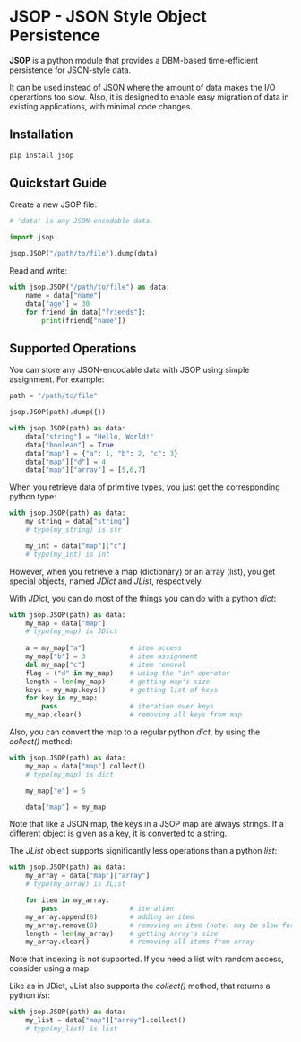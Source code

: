 # JSOP - JSON Style Object Persistence

**JSOP** is a python module that provides a DBM-based time-efficient persistence for JSON-style data.

It can be used instead of JSON where the amount of data makes the I/O operartions too slow. Also, it is designed to enable easy migration of data in existing applications, with minimal code changes.

## Installation

```bash
pip install jsop
```

## Quickstart Guide

Create a new JSOP file:

```python
# 'data' is any JSON-encodable data.

import jsop

jsop.JSOP("/path/to/file").dump(data)
```


Read and write:

```python
with jsop.JSOP("/path/to/file") as data:
    name = data["name"]
    data["age"] = 30
    for friend in data["friends"]:
        print(friend["name"])
```

## Supported Operations

You can store any JSON-encodable data with JSOP using simple assignment. For example:

```python
path = "/path/to/file"

jsop.JSOP(path).dump({})

with jsop.JSOP(path) as data:
    data["string"] = "Hello, World!"
    data["boolean"] = True
    data["map"] = {"a": 1, "b": 2, "c": 3}
    data["map"]["d"] = 4
    data["map"]["array"] = [5,6,7]
```

When you retrieve data of primitive types, you just get the corresponding python type:

```python
with jsop.JSOP(path) as data:
    my_string = data["string"]
    # type(my_string) is str

    my_int = data["map"]["c"]
    # type(my_int) is int
```

However, when you retrieve a map (dictionary) or an array (list), you get special objects, named *JDict* and *JList*, respectively.

With *JDict*, you can do most of the things you can do with a python *dict*:

```python
with jsop.JSOP(path) as data:
    my_map = data["map"]
    # type(my_map) is JDict    
    
    a = my_map["a"]           # item access
    my_map["b"] = 3           # item assignment
    del my_map["c"]           # item removal
    flag = ("d" in my_map)    # using the "in" operator
    length = len(my_map)      # getting map's size
    keys = my_map.keys()      # getting list of keys
    for key in my_map:
        pass                  # iteration over keys
    my_map.clear()            # removing all keys from map
```

Also, you can convert the map to a regular python *dict*, by using the *collect()* method:

```python
with jsop.JSOP(path) as data:
    my_map = data["map"].collect()
    # type(my_map) is dict

    my_map["e"] = 5

    data["map"] = my_map
```

Note that like a JSON map, the keys in a JSOP map are always strings. If a different object is given as a key, it is converted to a string.

The *JList* object supports significantly less operations than a python *list*:

```python
with jsop.JSOP(path) as data:
    my_array = data["map"]["array"]
    # type(my_array) is JList

    for item in my_array:
        pass                  # iteration
    my_array.append(8)        # adding an item
    my_array.remove(8)        # removing an item (note: may be slow for big lists)
    length = len(my_array)    # getting array's size
    my_array.clear()          # removing all items from array
```

Note that indexing is not supported. If you need a list with random access, consider using
a map.

Like as in JDict, JList also supports the *collect()* method, that returns a python *list*:

```python
with jsop.JSOP(path) as data:
    my_list = data["map"]["array"].collect()
    # type(my_list) is list
```
